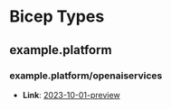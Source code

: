 # Bicep Types
## example.platform
### example.platform/openaiservices
* **Link**: [2023-10-01-preview](types.md#resource-exampleplatformopenaiservices2023-10-01-preview)

